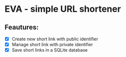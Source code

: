 # EVA - simple URL shortener

## Feautures:
- [x] Create new short link with public identifier
- [x] Manage short link with private identifier
- [x] Save short links in a SQLite database

